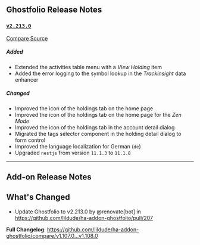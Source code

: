 ## Ghostfolio Release Notes

### [`v2.213.0`](https://redirect.github.com/ghostfolio/ghostfolio/blob/HEAD/CHANGELOG.md#22130---2025-10-30)

[Compare Source](https://redirect.github.com/ghostfolio/ghostfolio/compare/2.212.0...2.213.0)

##### Added

- Extended the activities table menu with a *View Holding* item
- Added the error logging to the symbol lookup in the *Trackinsight* data enhancer

##### Changed

- Improved the icon of the holdings tab on the home page
- Improved the icon of the holdings tab on the home page for the *Zen Mode*
- Improved the icon of the holdings tab in the account detail dialog
- Migrated the tags selector component in the holding detail dialog to form control
- Improved the language localization for German (`de`)
- Upgraded `nestjs` from version `11.1.3` to `11.1.8`

---

## Add-on Release Notes




## What's Changed
* Update Ghostfolio to v2.213.0 by @renovate[bot] in https://github.com/lildude/ha-addon-ghostfolio/pull/207


**Full Changelog**: https://github.com/lildude/ha-addon-ghostfolio/compare/v1.107.0...v1.108.0
